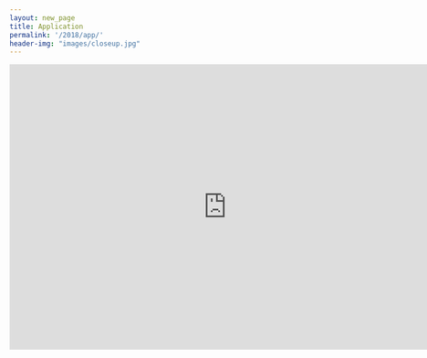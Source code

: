 ```yaml
---
layout: new_page
title: Application
permalink: '/2018/app/'
header-img: "images/closeup.jpg"
---
```


<iframe src="https://docs.google.com/forms/d/e/1FAIpQLSexjroAkTqrxF1v1tgb-zgJBPgd1NgrOT8_Ko5ScMKm4a-bXg/viewform?embedded=true" width="760" height="500" frameborder="0" marginheight="0" marginwidth="0">Loading...</iframe>
